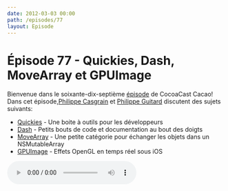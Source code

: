 ```yaml
---
date: 2012-03-03 00:00
path: /episodes/77
layout: Episode
---
```

# Épisode 77 - Quickies, Dash, MoveArray et GPUImage
<p>Bienvenue dans le soixante-dix-septième <a href="https://cacaocast.com/media/cacaocast_77.mp3" title="CocoaCast Cacao Episode 77">épisode</a> de CocoaCast Cacao! Dans cet épisode,<a href="http://www.twitter.com/philippec" title="Philippe Casgrain sur Twitter">Philippe Casgrain</a> et <a href="http://www.twitter.com/philippeguitard" title="Philippe Guitard sur Twitter">Philippe Guitard</a> discutent des sujets suivants:</p>
<ul><li><a href="http://quickies.seriot.ch/index.php?all" title="Quickies">Quickies</a> - Une boite à outils pour les développeurs</li>
<li><a href="http://kapeli.com/dash/" title="Dash">Dash</a> - Petits bouts de code et documentation au bout des doigts</li>
<li><a href="http://www.icab.de/blog/2009/11/15/moving-objects-within-an-nsmutablearray/" title="MoveArray">MoveArray</a> - Une petite catégorie pour échanger les objets dans un NSMutableArray</li>
<li><a href="http://www.sunsetlakesoftware.com/2012/02/12/introducing-gpuimage-framework" title="GPUImage">GPUImage</a> - Effets OpenGL en temps réel sous iOS</li>
</ul>
<p><audio controls><source src="https://cacaocast.com/media/cacaocast_77.mp3" type="audio/mpeg"><source src="https://cacaocast.com/media/cacaocast_77.mp3" type="audio/mp4">Votre navigateur ne supporte pas l'élément audio / Your browser does not support the audio element.</audio></p>

